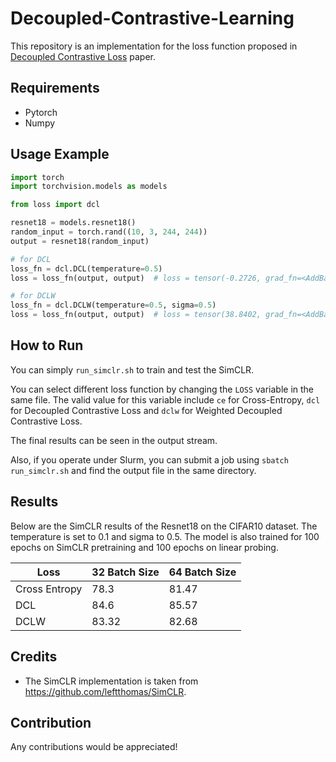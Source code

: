 # Decoupled-Contrastive-Learning
This repository is an implementation for the loss function proposed in [Decoupled Contrastive Loss](https://arxiv.org/pdf/2110.06848.pdf) paper.

## Requirements

- Pytorch
- Numpy

## Usage Example

```python
import torch
import torchvision.models as models

from loss import dcl

resnet18 = models.resnet18()
random_input = torch.rand((10, 3, 244, 244))
output = resnet18(random_input)

# for DCL
loss_fn = dcl.DCL(temperature=0.5)
loss = loss_fn(output, output)  # loss = tensor(-0.2726, grad_fn=<AddBackward0>

# for DCLW
loss_fn = dcl.DCLW(temperature=0.5, sigma=0.5)
loss = loss_fn(output, output)  # loss = tensor(38.8402, grad_fn=<AddBackward0>)
```

## How to Run

You can simply `run_simclr.sh` to train and test the SimCLR. 

You can select different loss function by changing the `LOSS` variable in the same file. The valid value for this variable include `ce` for Cross-Entropy, `dcl` for Decoupled Contrastive Loss and `dclw` for Weighted Decoupled Contrastive Loss.

The final results can be seen in the output stream.

Also, if you operate under Slurm, you can submit a job using `sbatch run_simclr.sh` and find the output file in the same directory.



## Results

Below are the SimCLR results of the Resnet18 on the CIFAR10 dataset. The temperature is set to 0.1 and sigma to 0.5. The model is also trained for 100 epochs on SimCLR pretraining and 100 epochs on linear probing.

| Loss          | 32 Batch Size | 64 Batch Size |
| ------------- | ------------- | ------------- |
| Cross Entropy | 78.3          | 81.47         |
| DCL           | 84.6          | 85.57         |
| DCLW          | 83.32         | 82.68         |

## Credits

- The SimCLR implementation is taken from https://github.com/leftthomas/SimCLR.

## Contribution

Any contributions would be appreciated!
